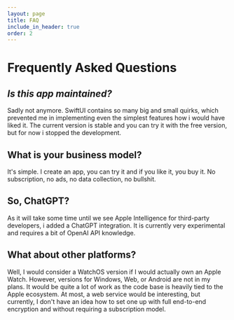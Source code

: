 ```yaml
---
layout: page
title: FAQ
include_in_header: true
order: 2
---
```

# Frequently Asked Questions

## *Is this app  maintained?*
Sadly not anymore. SwiftUI contains so many big and small quirks, which prevented me in implementing even the simplest features how i would have liked it. The current version is stable and you can try it with the free version, but for now i stopped the development.

## What is your business model?
It's simple. I create an app, you can try it and if you like it, you buy it. No subscription, no ads, no data collection, no bullshit.

## So, ChatGPT?
As it will take some time until we see Apple Intelligence for third-party developers, i added a ChatGPT integration. It is currently very experimental and requires a bit of OpenAI API knowledge.

## What about other platforms?
Well, I would consider a WatchOS version if I would actually own an Apple Watch. However, versions for Windows, Web, or Android are not in my plans. It would be quite a lot of work as the code base is heavily tied to the Apple ecosystem. At most, a web service would be interesting, but currently, I don't have an idea how to set one up with full end-to-end encryption and without requiring a subscription model.

